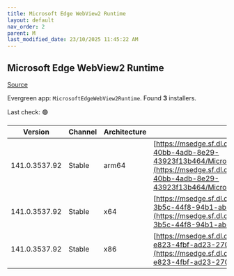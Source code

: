 ```yaml
---
title: Microsoft Edge WebView2 Runtime
layout: default
nav_order: 2
parent: M
last_modified_date: 23/10/2025 11:45:22 AM
---
```


## Microsoft Edge WebView2 Runtime

[Source](https://developer.microsoft.com/en-us/microsoft-edge/webview2/)

Evergreen app: `MicrosoftEdgeWebView2Runtime`. Found **3** installers.

Last check: 🟢

| Version       | Channel | Architecture | URI                                                                                                                                                                                                                                                                                                                            |
| ------------- | ------- | ------------ | ------------------------------------------------------------------------------------------------------------------------------------------------------------------------------------------------------------------------------------------------------------------------------------------------------------------------------ |
| 141.0.3537.92 | Stable  | arm64        | [https://msedge.sf.dl.delivery.mp.microsoft.com/filestreamingservice/files/e9149587-40bb-4adb-8e29-43923f13b464/MicrosoftEdgeWebView2RuntimeInstallerARM64.exe](https://msedge.sf.dl.delivery.mp.microsoft.com/filestreamingservice/files/e9149587-40bb-4adb-8e29-43923f13b464/MicrosoftEdgeWebView2RuntimeInstallerARM64.exe) |
| 141.0.3537.92 | Stable  | x64          | [https://msedge.sf.dl.delivery.mp.microsoft.com/filestreamingservice/files/497294a9-3b5c-44f8-94b1-ab622cd8a5d5/MicrosoftEdgeWebView2RuntimeInstallerX64.exe](https://msedge.sf.dl.delivery.mp.microsoft.com/filestreamingservice/files/497294a9-3b5c-44f8-94b1-ab622cd8a5d5/MicrosoftEdgeWebView2RuntimeInstallerX64.exe)     |
| 141.0.3537.92 | Stable  | x86          | [https://msedge.sf.dl.delivery.mp.microsoft.com/filestreamingservice/files/ef950a0a-e823-4fbf-ad23-2707eb120bd3/MicrosoftEdgeWebView2RuntimeInstallerX86.exe](https://msedge.sf.dl.delivery.mp.microsoft.com/filestreamingservice/files/ef950a0a-e823-4fbf-ad23-2707eb120bd3/MicrosoftEdgeWebView2RuntimeInstallerX86.exe)     |
